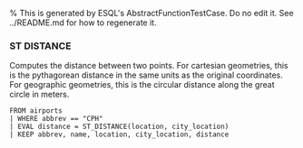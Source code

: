 % This is generated by ESQL's AbstractFunctionTestCase. Do no edit it. See ../README.md for how to regenerate it.

### ST DISTANCE
Computes the distance between two points.
For cartesian geometries, this is the pythagorean distance in the same units as the original coordinates.
For geographic geometries, this is the circular distance along the great circle in meters.

```esql
FROM airports
| WHERE abbrev == "CPH"
| EVAL distance = ST_DISTANCE(location, city_location)
| KEEP abbrev, name, location, city_location, distance
```
